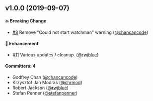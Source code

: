 ## v1.0.0 (2019-09-07)

#### :boom: Breaking Change
* [#8](https://github.com/chrmod/watch-detector/pull/8) Remove "Could not start watchman" warning ([@chancancode](https://github.com/chancancode))

#### :rocket: Enhancement
* [#11](https://github.com/chrmod/watch-detector/pull/11) Various updates / cleanup. ([@rwjblue](https://github.com/rwjblue))

#### Committers: 4
- Godfrey Chan ([@chancancode](https://github.com/chancancode))
- Krzysztof Jan Modras ([@chrmod](https://github.com/chrmod))
- Robert Jackson ([@rwjblue](https://github.com/rwjblue))
- Stefan Penner ([@stefanpenner](https://github.com/stefanpenner))


